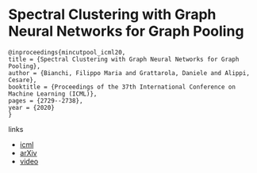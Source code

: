 # Spectral Clustering with Graph Neural Networks for Graph Pooling

```
@inproceedings{mincutpool_icml20,
title = {Spectral Clustering with Graph Neural Networks for Graph Pooling},
author = {Bianchi, Filippo Maria and Grattarola, Daniele and Alippi, Cesare},
booktitle = {Proceedings of the 37th International Conference on Machine Learning (ICML)},
pages = {2729--2738},
year = {2020}
}
```

links
- [icml](https://proceedings.icml.cc/book/3494.pdf)
- [arXiv](https://arxiv.org/abs/1907.00481)
- [video](https://slideslive.com/38927748)
